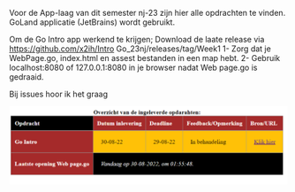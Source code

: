 Voor de App-laag van dit semester nj-23 zijn hier alle opdrachten te vinden. GoLand applicatie (JetBrains) wordt gebruikt.

Om de Go Intro app werkend te krijgen; Download de laate release via https://github.com/x2ih/Intro Go_23nj/releases/tag/Week1 1- Zorg dat je WebPage.go, index.html en assest bestanden in een map hebt. 2- Gebruik localhost:8080 of 127.0.0.1:8080 in je browser nadat Web page.go is gedraaid.

Bij issues hoor ik het graag

![img.png](img.png)